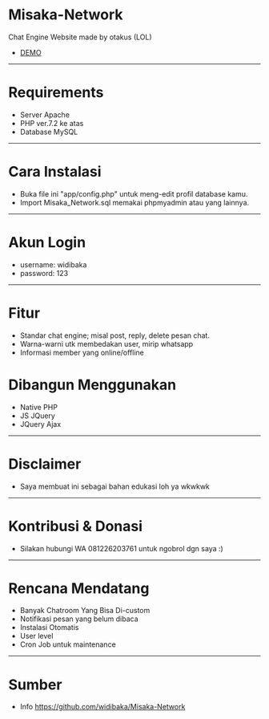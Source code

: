 # Misaka-Network
Chat Engine Website made by otakus (LOL)
* [DEMO](https://koreksubs.online/misaka)
************
# Requirements
- Server Apache
- PHP ver.7.2 ke atas
- Database MySQL
************
# Cara Instalasi
- Buka file ini "app/config.php" untuk meng-edit profil database kamu.
- Import Misaka_Network.sql memakai phpmyadmin atau yang lainnya.
************
# Akun Login
- username: widibaka
- password: 123
************
# Fitur
- Standar chat engine; misal post, reply, delete pesan chat.
- Warna-warni utk membedakan user, mirip whatsapp
- Informasi member yang online/offline
# Dibangun Menggunakan
* Native PHP
* JS JQuery
* JQuery Ajax
************
# Disclaimer
- Saya membuat ini sebagai bahan edukasi loh ya wkwkwk
************
# Kontribusi & Donasi
- Silakan hubungi WA 081226203761 untuk ngobrol dgn saya :)
************
# Rencana Mendatang
- Banyak Chatroom Yang Bisa Di-custom
- Notifikasi pesan yang belum dibaca
- Instalasi Otomatis
- User level
- Cron Job untuk maintenance
************
# Sumber
-  Info <https://github.com/widibaka/Misaka-Network>
